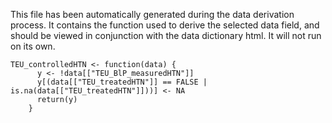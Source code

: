 This file has been automatically generated during the data derivation process.
It contains the function used to derive the selected data field, and should be viewed in conjunction with the data dictionary html.
It will not run on its own.


```
TEU_controlledHTN <- function(data) {
      y <- !data[["TEU_BlP_measuredHTN"]]
      y[(data[["TEU_treatedHTN"]] == FALSE | is.na(data[["TEU_treatedHTN"]]))] <- NA
      return(y)
    }
```


